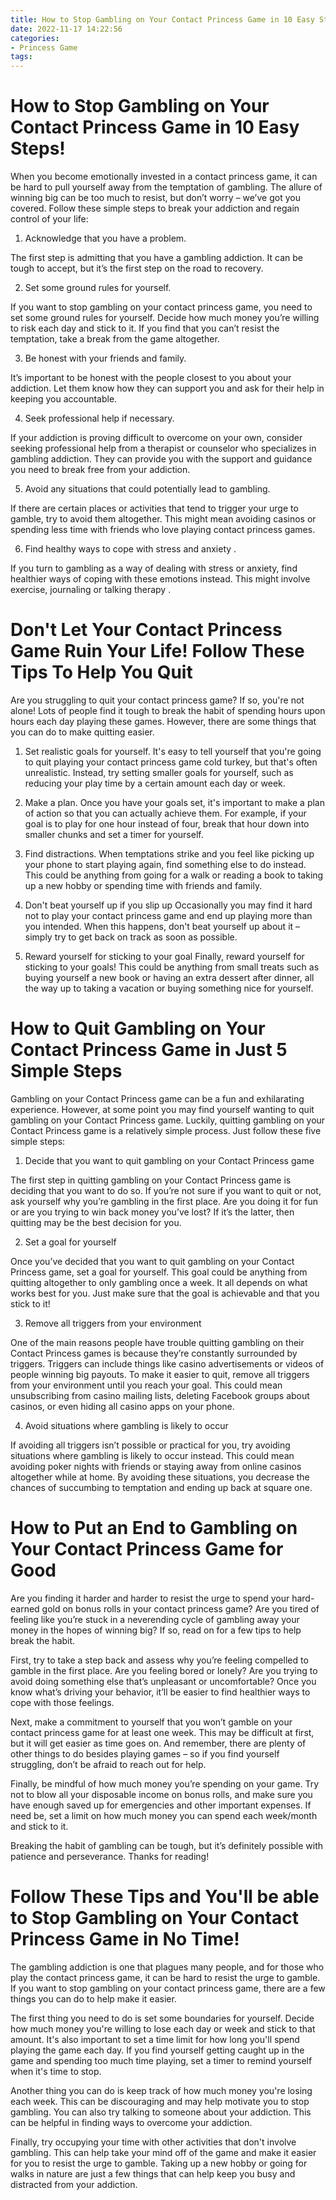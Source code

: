 ```yaml
---
title: How to Stop Gambling on Your Contact Princess Game in 10 Easy Steps!
date: 2022-11-17 14:22:56
categories:
- Princess Game
tags:
---
```



#  How to Stop Gambling on Your Contact Princess Game in 10 Easy Steps!

When you become emotionally invested in a contact princess game, it can be hard to pull yourself away from the temptation of gambling. The allure of winning big can be too much to resist, but don’t worry – we’ve got you covered. Follow these simple steps to break your addiction and regain control of your life:

1. Acknowledge that you have a problem.

The first step is admitting that you have a gambling addiction. It can be tough to accept, but it’s the first step on the road to recovery.

2. Set some ground rules for yourself.

If you want to stop gambling on your contact princess game, you need to set some ground rules for yourself. Decide how much money you’re willing to risk each day and stick to it. If you find that you can’t resist the temptation, take a break from the game altogether.

3. Be honest with your friends and family.

It’s important to be honest with the people closest to you about your addiction. Let them know how they can support you and ask for their help in keeping you accountable.

4. Seek professional help if necessary.

If your addiction is proving difficult to overcome on your own, consider seeking professional help from a therapist or counselor who specializes in gambling addiction. They can provide you with the support and guidance you need to break free from your addiction.

5. Avoid any situations that could potentially lead to gambling.

If there are certain places or activities that tend to trigger your urge to gamble, try to avoid them altogether. This might mean avoiding casinos or spending less time with friends who love playing contact princess games.

6. Find healthy ways to cope with stress and anxiety .

If you turn to gambling as a way of dealing with stress or anxiety, find healthier ways of coping with these emotions instead. This might involve exercise, journaling or talking therapy .

#  Don't Let Your Contact Princess Game Ruin Your Life! Follow These Tips To Help You Quit

Are you struggling to quit your contact princess game? If so, you're not alone! Lots of people find it tough to break the habit of spending hours upon hours each day playing these games. However, there are some things that you can do to make quitting easier.

1. Set realistic goals for yourself. It's easy to tell yourself that you're going to quit playing your contact princess game cold turkey, but that's often unrealistic. Instead, try setting smaller goals for yourself, such as reducing your play time by a certain amount each day or week.

2. Make a plan. Once you have your goals set, it's important to make a plan of action so that you can actually achieve them. For example, if your goal is to play for one hour instead of four, break that hour down into smaller chunks and set a timer for yourself.

3. Find distractions. When temptations strike and you feel like picking up your phone to start playing again, find something else to do instead. This could be anything from going for a walk or reading a book to taking up a new hobby or spending time with friends and family.

4. Don't beat yourself up if you slip up Occasionally you may find it hard not to play your contact princess game and end up playing more than you intended. When this happens, don't beat yourself up about it – simply try to get back on track as soon as possible.

5. Reward yourself for sticking to your goal Finally, reward yourself for sticking to your goals! This could be anything from small treats such as buying yourself a new book or having an extra dessert after dinner, all the way up to taking a vacation or buying something nice for yourself.

#  How to Quit Gambling on Your Contact Princess Game in Just 5 Simple Steps

Gambling on your Contact Princess game can be a fun and exhilarating experience. However, at some point you may find yourself wanting to quit gambling on your Contact Princess game. Luckily, quitting gambling on your Contact Princess game is a relatively simple process. Just follow these five simple steps:

1. Decide that you want to quit gambling on your Contact Princess game

The first step in quitting gambling on your Contact Princess game is deciding that you want to do so. If you’re not sure if you want to quit or not, ask yourself why you’re gambling in the first place. Are you doing it for fun or are you trying to win back money you’ve lost? If it’s the latter, then quitting may be the best decision for you.

2. Set a goal for yourself

Once you’ve decided that you want to quit gambling on your Contact Princess game, set a goal for yourself. This goal could be anything from quitting altogether to only gambling once a week. It all depends on what works best for you. Just make sure that the goal is achievable and that you stick to it!

3. Remove all triggers from your environment

One of the main reasons people have trouble quitting gambling on their Contact Princess games is because they’re constantly surrounded by triggers. Triggers can include things like casino advertisements or videos of people winning big payouts. To make it easier to quit, remove all triggers from your environment until you reach your goal. This could mean unsubscribing from casino mailing lists, deleting Facebook groups about casinos, or even hiding all casino apps on your phone.

4. Avoid situations where gambling is likely to occur

If avoiding all triggers isn’t possible or practical for you, try avoiding situations where gambling is likely to occur instead. This could mean avoiding poker nights with friends or staying away from online casinos altogether while at home. By avoiding these situations, you decrease the chances of succumbing to temptation and ending up back at square one.

#  How to Put an End to Gambling on Your Contact Princess Game for Good

Are you finding it harder and harder to resist the urge to spend your hard-earned gold on bonus rolls in your contact princess game? Are you tired of feeling like you’re stuck in a neverending cycle of gambling away your money in the hopes of winning big? If so, read on for a few tips to help break the habit.

First, try to take a step back and assess why you’re feeling compelled to gamble in the first place. Are you feeling bored or lonely? Are you trying to avoid doing something else that’s unpleasant or uncomfortable? Once you know what’s driving your behavior, it’ll be easier to find healthier ways to cope with those feelings.

Next, make a commitment to yourself that you won’t gamble on your contact princess game for at least one week. This may be difficult at first, but it will get easier as time goes on. And remember, there are plenty of other things to do besides playing games – so if you find yourself struggling, don’t be afraid to reach out for help.

Finally, be mindful of how much money you’re spending on your game. Try not to blow all your disposable income on bonus rolls, and make sure you have enough saved up for emergencies and other important expenses. If need be, set a limit on how much money you can spend each week/month and stick to it.

 Breaking the habit of gambling can be tough, but it’s definitely possible with patience and perseverance. Thanks for reading!

#  Follow These Tips and You'll be able to Stop Gambling on Your Contact Princess Game in No Time!

The gambling addiction is one that plagues many people, and for those who play the contact princess game, it can be hard to resist the urge to gamble. If you want to stop gambling on your contact princess game, there are a few things you can do to help make it easier.

The first thing you need to do is set some boundaries for yourself. Decide how much money you're willing to lose each day or week and stick to that amount. It's also important to set a time limit for how long you'll spend playing the game each day. If you find yourself getting caught up in the game and spending too much time playing, set a timer to remind yourself when it's time to stop.

Another thing you can do is keep track of how much money you're losing each week. This can be discouraging and may help motivate you to stop gambling. You can also try talking to someone about your addiction. This can be helpful in finding ways to overcome your addiction.

Finally, try occupying your time with other activities that don't involve gambling. This can help take your mind off of the game and make it easier for you to resist the urge to gamble. Taking up a new hobby or going for walks in nature are just a few things that can help keep you busy and distracted from your addiction.